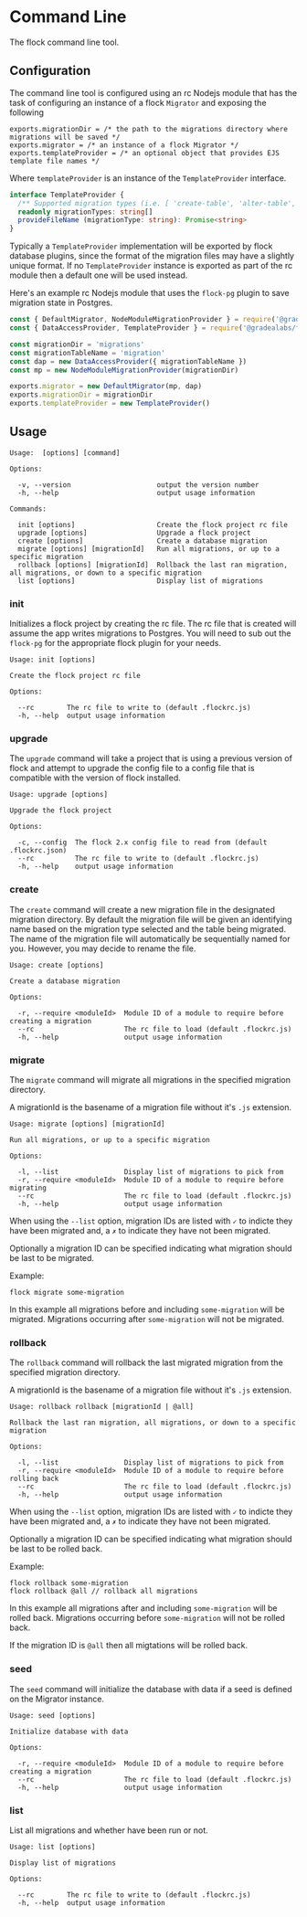 # Command Line

The flock command line tool.

## Configuration

The command line tool is configured using an rc Nodejs module that has the task
of configuring an instance of a flock `Migrator` and exposing the following

```
exports.migrationDir = /* the path to the migrations directory where migrations will be saved */
exports.migrator = /* an instance of a flock Migrator */
exports.templateProvider = /* an optional object that provides EJS template file names */
```

Where `templateProvider` is an instance of the `TemplateProvider` interface.
```ts
interface TemplateProvider {
  /** Supported migration types (i.e. [ 'create-table', 'alter-table', 'other' ]) */
  readonly migrationTypes: string[]
  provideFileName (migrationType: string): Promise<string>
}
```

Typically a `TemplateProvider` implementation will be exported by flock database
plugins, since the format of the migration files may have a slightly unique
format. If no `TemplateProvider` instance is exported as part of the rc module
then a default one will be used instead.

Here's an example rc Nodejs module that uses the `flock-pg` plugin to save
migration state in Postgres.

```js
const { DefaultMigrator, NodeModuleMigrationProvider } = require('@gradealabs/flock')
const { DataAccessProvider, TemplateProvider } = require('@gradealabs/flock-pg')

const migrationDir = 'migrations'
const migrationTableName = 'migration'
const dap = new DataAccessProvider({ migrationTableName })
const mp = new NodeModuleMigrationProvider(migrationDir)

exports.migrator = new DefaultMigrator(mp, dap)
exports.migrationDir = migrationDir
exports.templateProvider = new TemplateProvider()
```

## Usage

```
Usage:  [options] [command]

Options:

  -v, --version                     output the version number
  -h, --help                        output usage information

Commands:

  init [options]                    Create the flock project rc file
  upgrade [options]                 Upgrade a flock project
  create [options]                  Create a database migration
  migrate [options] [migrationId]   Run all migrations, or up to a specific migration
  rollback [options] [migrationId]  Rollback the last ran migration, all migrations, or down to a specific migration
  list [options]                    Display list of migrations
```

### init

Initializes a flock project by creating the rc file. The rc file that is created
will assume the app writes migrations to Postgres. You will need to sub out
the `flock-pg` for the appropriate flock plugin for your needs.

```
Usage: init [options]

Create the flock project rc file

Options:

  --rc        The rc file to write to (default .flockrc.js)
  -h, --help  output usage information
```

### upgrade

The `upgrade` command will take a project that is using a previous version of
flock and attempt to upgrade the config file to a config file that is compatible
with the version of flock installed.

```
Usage: upgrade [options]

Upgrade the flock project

Options:

  -c, --config  The flock 2.x config file to read from (default .flockrc.json)
  --rc          The rc file to write to (default .flockrc.js)
  -h, --help    output usage information
```

### create

The `create` command will create a new migration file in the designated migration directory.
By default the migration file will be given an identifying name based on the migration
type selected and the table being migrated. The name of the migration file will
automatically be sequentially named for you. However, you may decide to rename
the file.

```
Usage: create [options]

Create a database migration

Options:

  -r, --require <moduleId>  Module ID of a module to require before creating a migration
  --rc                      The rc file to load (default .flockrc.js)
  -h, --help                output usage information
```

### migrate

The `migrate` command will migrate all migrations in the specified migration directory.

A migrationId is the basename of a migration file without it's `.js` extension.

```
Usage: migrate [options] [migrationId]

Run all migrations, or up to a specific migration

Options:

  -l, --list                Display list of migrations to pick from
  -r, --require <moduleId>  Module ID of a module to require before migrating
  --rc                      The rc file to load (default .flockrc.js)
  -h, --help                output usage information
```

When using the `--list` option, migration IDs are listed with `✓` to indicte they
have been migrated and, a `✗` to indicate they have not been migrated.

Optionally a migration ID can be specified indicating what migration should be
last to be migrated.

Example:
```
flock migrate some-migration
```

In this example all migrations before and including `some-migration` will be
migrated. Migrations occurring after `some-migration` will not be migrated.

### rollback

The `rollback` command will rollback the last migrated migration from the specified
migration directory.

A migrationId is the basename of a migration file without it's `.js` extension.

```
Usage: rollback rollback [migrationId | @all]

Rollback the last ran migration, all migrations, or down to a specific migration

Options:

  -l, --list                Display list of migrations to pick from
  -r, --require <moduleId>  Module ID of a module to require before rolling back
  --rc                      The rc file to load (default .flockrc.js)
  -h, --help                output usage information
```

When using the `--list` option, migration IDs are listed with `✓` to indicte they
have been migrated and, a `✗` to indicate they have not been migrated.

Optionally a migration ID can be specified indicating what migration should be
last to be rolled back.

Example:
```
flock rollback some-migration
flock rollback @all // rollback all migrations
```

In this example all migrations after and including `some-migration` will be
rolled back. Migrations occurring before `some-migration` will not be rolled back.

If the migration ID is `@all` then all migtations will be rolled back.

### seed

The `seed` command will initialize the database with data if a seed is defined
on the Migrator instance.

```
Usage: seed [options]

Initialize database with data

Options:

  -r, --require <moduleId>  Module ID of a module to require before creating a migration
  --rc                      The rc file to load (default .flockrc.js)
  -h, --help                output usage information
```

### list

List all migrations and whether have been run or not.

```
Usage: list [options]

Display list of migrations

Options:

  --rc        The rc file to write to (default .flockrc.js)
  -h, --help  output usage information
```
